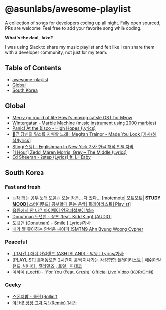 # @asunlabs/awesome-playlist

A collection of songs for developers coding up all night. Fully open sourced, PRs are welcome. Feel free to add your favorite song while coding.

**What's the deal, Jake?**

I was using Slack to share my music playlist and felt like I can share them with a developer community, not just for my team.

## Table of Contents

- [awesome-playlist](#asunlabsawesome-playlist)
- [Global](#global)
- [South Korea](#south-korea)

## Global

- [Merry go round of life Howl's moving catsle OST for Meow](https://youtu.be/G1mWfvbcjcI)
- [Wintergatan - Marble Machine (music instrument using 2000 marbles)](https://youtu.be/IvUU8joBb1Q)
- [Panic! At the Disco - High Hopes (Lyrics)](https://youtu.be/fH_OnJk6QqU)
- [💖곧 당신의 릴스를 지배할 노래 : Meghan Trainor - Made You Look [가사/해석/lyrics]](https://youtu.be/Bqmxq41cHXc)
- [Sting(스팅) - Englishman In New York 가사 한글 해석 번역 자막](https://youtu.be/pQ_K9QGCWE0)
- [[1 Hour] Zedd, Maren Morris, Grey ‒ The Middle (Lyrics)](https://youtu.be/SxkQX6pxNB4)
- [Ed Sheeran - 2step (Lyrics) ft. Lil Baby](https://youtu.be/ND2dz2G88zM)

## South Korea

### Fast and fresh

- [💥잠 깨는 공부 노래 모음💥 오늘 잠은... 다 잤다... [motemote│모트모트│𝐒𝐓𝐔𝐃𝐘 𝐌𝐎𝐎𝐃│스터디무드│공부할때 듣는 음악│플레이리스트│Playlist] ](https://youtu.be/JNM3I4Q8wGU)
- [음원에서 안 나온 마이웨이 언오피셜보이 벌스](https://youtube.com/shorts/1Pg66j-vwH4?feature=share)
- [Donutman 도넛맨 - 꽁초 (feat. Kidd King) [AUDIO]](https://youtu.be/4KH2KFhSNLQ)
- [도넛맨 (Donutman) - SmileㅣLyrics/가사 ](https://youtu.be/GDgVLawGfw4)
- [내가 젤 좋아하는 안병웅 싸이퍼 (SMTM9 Ahn Byung Woong Cypher](https://youtube.com/shorts/pvYIXPk7Iic?feature=share)

### Peaceful

- [ㅣ1시간ㅣ애쉬 아일랜드 (ASH ISLAND) - 악몽ㅣLyrics/가사](https://youtu.be/gIMzdCoXhFQ)
- [[PLAYLIST] 틀어놓으면 2시간이 훌쩍 지나가는 감성힙합 플레이리스트 | 애쉬아일랜드, 빅나티 , 릴러말즈 , 토일 , 파테코](https://youtu.be/8o6TwNHI0BQ)
- [이하이 (LeeHi) - 'For You (Feat. Crush)' Official Live Video (KOR/CHN) ](https://youtu.be/ZFdHh-MWB6Q)

### Geeky

- [스폰지밥 - 롤린 (Rollin')](https://youtu.be/MXNwuhxXYdU)
- [야! 비! 당장 그쳐 뚝! (Remix) 1시간](https://youtu.be/T0uFmC2hTKc)

